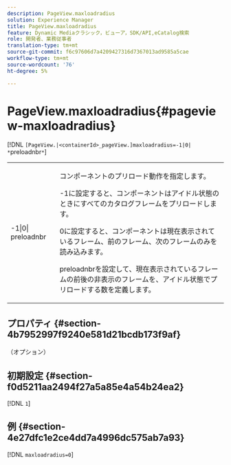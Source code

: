 ```yaml
---
description: PageView.maxloadradius
solution: Experience Manager
title: PageView.maxloadradius
feature: Dynamic Mediaクラシック，ビューア，SDK/API,eCatalog検索
role: 開発者、業務従事者
translation-type: tm+mt
source-git-commit: f6c97606d7a4209427316d7367013ad9585a5cae
workflow-type: tm+mt
source-wordcount: '76'
ht-degree: 5%

---
```



# PageView.maxloadradius{#pageview-maxloadradius}

[!DNL `[PageView.|<containerId>_pageView.]maxloadradius=-1|0| *`preloadnbr`*`]

<table id="table_985ADD6C9BD04C629A84C9C625CCCFEB"> 
 <tbody> 
  <tr> 
   <td colname="col1"> <p><span class="codeph">-1|0|<span class="varname"> preloadnbr</span></span> </p> </td> 
   <td colname="col2"> <p>コンポーネントのプリロード動作を指定します。 </p> <p><span class="codeph"> -1</span>に設定すると、コンポーネントはアイドル状態のときにすべてのカタログフレームをプリロードします。 </p> <p> <span class="codeph"> 0</span>に設定すると、コンポーネントは現在表示されているフレーム、前のフレーム、次のフレームのみを読み込みます。 </p> <p><span class="codeph"><span class="varname"> preloadnbr</span></span>を設定して、現在表示されているフレームの前後の非表示のフレームを、アイドル状態でプリロードする数を定義します。 </p> </td> 
  </tr> 
 </tbody> 
</table>

## プロパティ {#section-4b7952997f9240e581d21bcdb173f9af}

（オプション）

## 初期設定 {#section-f0d5211aa2494f27a5a85e4a54b24ea2}

[!DNL `1`]

## 例 {#section-4e27dfc1e2ce4dd7a4996dc575ab7a93}

[!DNL `maxloadradius=0`]
